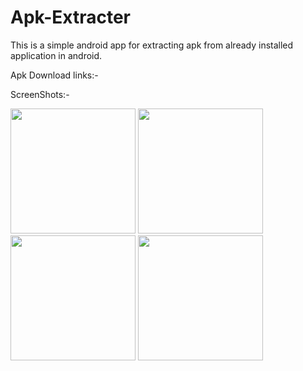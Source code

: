 # Apk-Extracter
This is a simple android app for extracting apk from already installed application in android.

Apk Download links:-


ScreenShots:-

<p>
  <img src="https://github.com/rushabh71/apk-extracter/blob/master/screenshots/Screenshot_2016-07-29-14-04-36-939_rushabh.apk.extracter.png" width="200"/>
  
<img src="https://github.com/rushabh71/apk-extracter/blob/master/screenshots/Screenshot_2016-07-29-14-05-02-935_rushabh.apk.extracter.png" width="200"/>

<img src="https://github.com/rushabh71/apk-extracter/blob/master/screenshots/Screenshot_2016-07-29-14-05-26-786_rushabh.apk.extracter.png" width="200"/>

<img src="https://github.com/rushabh71/apk-extracter/blob/master/screenshots/Screenshot_2016-07-29-14-05-38-133_rushabh.apk.extracter.png" width="200"/>

</p>

